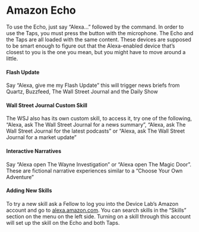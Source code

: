 # Amazon Echo

To use the Echo, just say “Alexa…” followed by the command. In order to use the Taps, you must press the button with the microphone. The Echo and the Taps are all loaded with the same content. These devices are supposed to be smart enough to figure out that the Alexa-enabled device that’s closest to you is the one you mean, but you might have to move around a little.

#### Flash Update
Say “Alexa, give me my Flash Update” this will trigger news briefs from Quartz, Buzzfeed, The Wall Street Journal and the Daily Show

#### Wall Street Journal Custom Skill
The WSJ also has its own custom skill, to access it, try one of the following, “Alexa, ask The Wall Street Journal for a news summary”, “Alexa, ask The Wall Street Journal for the latest podcasts” or “Alexa, ask The Wall Street Journal for a market update”

#### Interactive Narratives
Say “Alexa open The Wayne Investigation” or “Alexa open The Magic Door”. These are fictional narrative experiences similar to a “Choose Your Own Adventure”

#### Adding New Skills
To try a new skill ask a Fellow to log you into the Device Lab’s Amazon account and go to [alexa.amazon.com](http://alexa.amazon.com/spa/index.html). You can search skills in the “Skills” section on the menu on the left side. Turning on a skill through this account will set up the skill on the Echo and both Taps.


